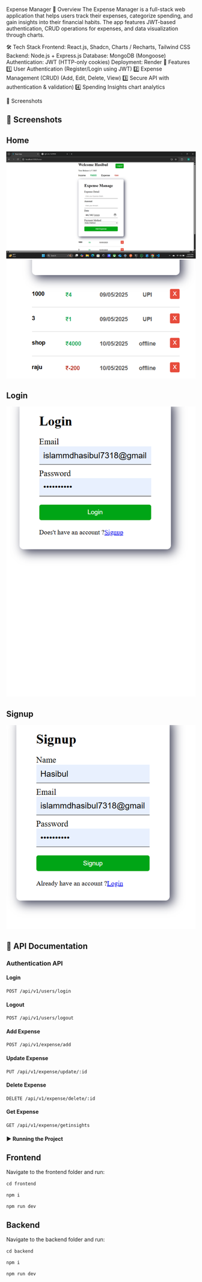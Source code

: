  Expense Manager
🚀 Overview
The Expense Manager is a full-stack web application that helps users track their expenses, categorize spending, and gain insights into their financial habits. The app features JWT-based authentication, CRUD operations for expenses, and data visualization through charts.



🛠️ Tech Stack
Frontend: React.js, Shadcn, Charts / Recharts, Tailwind CSS
Backend: Node.js + Express.js
Database: MongoDB (Mongoose)
Authentication: JWT (HTTP-only cookies)
Deployment: Render
🌟 Features
1️⃣ User Authentication (Register/Login using JWT)
2️⃣ Expense Management (CRUD) (Add, Edit, Delete, View)
3️⃣ Secure API with authentication & validation)
4️⃣ Spending Insights chart analytics


📸 Screenshots
## 📸 Screenshots

## Home


![Home](./frontend/pics/Screenshot%20(5).png)
![Home](frontend/pics/Screenshot%202025-05-11%20073914.png)

## Login
![Login](./frontend/pics/Screenshot%202025-05-10%20231825.png)

## Signup
![Signup](./frontend/pics/Screenshot%202025-05-10%20231838.png)




## 📜 API Documentation

### **Authentication API**




#### **Login**

```http
POST /api/v1/users/login
```

#### **Logout**

```http
POST /api/v1/users/logout
```

#### **Add Expense**

```http
POST /api/v1/expense/add
```

#### **Update Expense**

```http
PUT /api/v1/expense/update/:id
```

#### **Delete Expense**

```http
DELETE /api/v1/expense/delete/:id
```

#### **Get Expense**

```http
GET /api/v1/expense/getinsights
```

#### ▶️ Running the Project

## Frontend

Navigate to the frontend folder and run:

```
cd frontend
```

```
npm i
```

```
npm run dev
```

## Backend

Navigate to the backend folder and run:

```
cd backend
```

```
npm i
```

```
npm run dev
```
